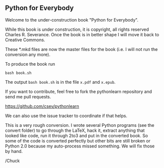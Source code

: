 Python for Everybody
--------------------

Welcome to the under-construction book "Python for Everybody".

While this book is under construction, it is copyright, all rights reserved
Charles R. Severance.  Once the book is in better shape I will move it back
to Creative Commons.

These \*.mkd files are now the master files for the book (i.e. 
I will not run the conversion any more).

To produce the book run

    bash book.sh

The output `bash book.sh` is in the file `x.pdf` and `x.epub`.

If you want to contribute, feel free to fork the pythonlearn
repository and send me pull requests.   

https://github.com/csev/pythonlearn

We can also use the issue tracker to coordinate if that helps.

This is a very rough conversion.  I wrote several Python programs
(see the convert folder) to go through the LaTeX, hack it, extract 
anything that looked like code, run it through 2to3 and put in the 
converted book.  So some of the code is converted perfectly but 
other bits are still broken or Python 2.0 because my auto-process
missed something.   We will fix those by hand.

/Chuck

